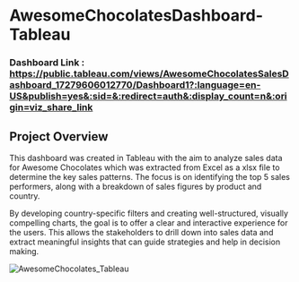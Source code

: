 # AwesomeChocolatesDashboard-Tableau

### Dashboard Link : https://public.tableau.com/views/AwesomeChocolatesSalesDashboard_17279606012770/Dashboard1?:language=en-US&publish=yes&:sid=&:redirect=auth&:display_count=n&:origin=viz_share_link


## Project Overview

This dashboard was created in Tableau with the aim to analyze sales data for Awesome Chocolates which was extracted from Excel as a xlsx file to determine the key sales patterns. The focus is on identifying the top 5 sales performers, along with a breakdown of sales figures by product and country. 

By developing country-specific filters and creating well-structured, visually compelling charts, the goal is to offer a clear and interactive experience for the users. This allows the stakeholders to drill down into sales data and extract meaningful insights that can guide strategies and help in decision making.


![AwesomeChocolates_Tableau](https://github.com/user-attachments/assets/25a079bd-6d3f-4116-87bb-8fd1a523cdef)
